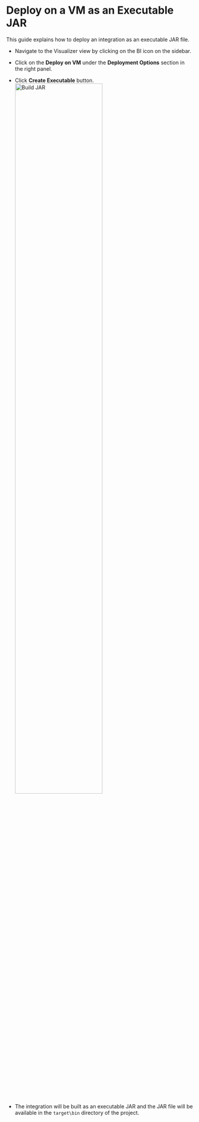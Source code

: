 # Deploy on a VM as an Executable JAR

This guide explains how to deploy an integration as an executable JAR file.

- Navigate to the Visualizer view by clicking on the BI icon on the sidebar.
- Click on the **Deploy on VM** under the **Deployment Options** section in the right panel.
- Click **Create Executable** button.       
<a href="{{base_path}}/assets/img/deploy/jar.gif"><img src="{{base_path}}/assets/img/deploy/jar.gif" alt="Build JAR" width="70%"></a>

- The integration will be built as an executable JAR and the JAR file will be available in the `target\bin` directory of the project.

